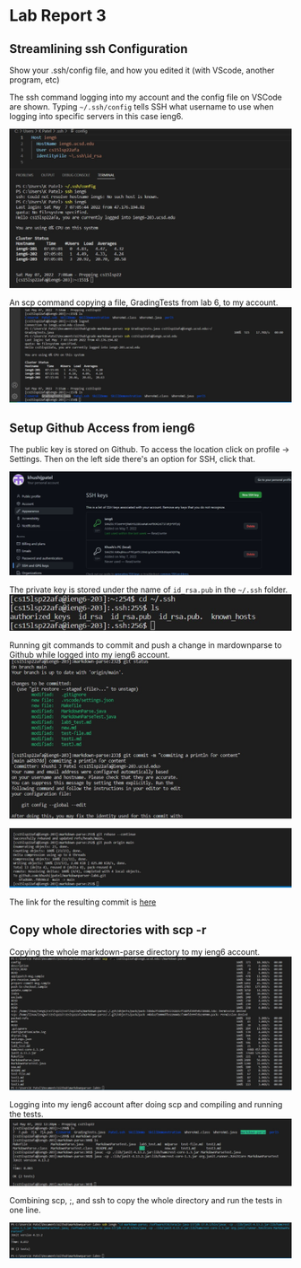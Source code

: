 # Lab Report 3

## Streamlining ssh Configuration
Show your .ssh/config file, and how you edited it (with VScode, another program, etc)

The ssh command logging into my account and the config file on VSCode are shown. Typing `~/.ssh/config` tells SSH what username to use when logging into specific servers in this case ieng6.

![ssh config](sshconfigp1.jpg)


An scp command copying a file, GradingTests from lab 6, to my account.
![copying file](scpfilesshconfig.jpg)


## Setup Github Access from ieng6
The public key is stored on Github. To access the location click on profile -> Settings. Then on the left side there's an option for SSH, click that. 

![public key github](githubssh.jpg)

The private key is stored under the name of ` id_rsa.pub ` in the ` ~/.ssh ` folder.
![public key](sshkeystored.jpg)

Running git commands to commit and push a change in mardownparse to Github while logged into my ieng6 account.
![commit](gitcommit.jpg)

![push](ieng6githubpush.jpg)

The link for the resulting commit is
[here](https://github.com/khushijpatel/markdownparser-lab6/commit/f0b90cd1f23c96d17a236b54491e7b96e4dc0366)


## Copy whole directories with scp -r
Copying the whole markdown-parse directory to my ieng6 account.
![copy directory](copydirectories1.jpg)

Logging into my ieng6 account after doing scp and compiling and running the tests.
![running tests](copydirectories2.jpg)

Combining scp, ;, and ssh to copy the whole directory and run the tests in one line.

![combined lines run](copydirectories3.jpg)